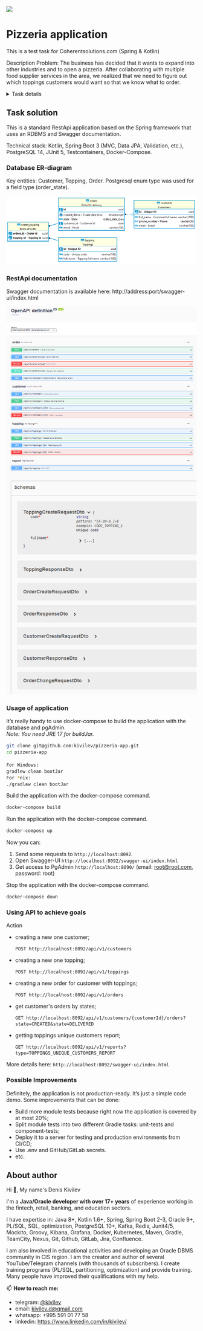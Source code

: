 ![](https://github.com/kivilev/pizzeria-app/workflows/tests/badge.svg)

# Pizzeria application
This is a test task for Coherentsolutions.com (Spring &amp; Kotlin)

Description
Problem: The business has decided that it wants to expand into other industries and to open a pizzeria. After collaborating with multiple food supplier services in the area, we realized that we need to figure out which toppings customers would want so that we know what to order.

<details>
  <summary>Task details</summary>
Requirements:

1. Create an endpoint that allows for customers to submit their email address along with the list of toppings that they would be interested in.
2. Create an endpoint that allows for the front end team to grab the list of toppings currently submitted and the number of unique customers that have requested that topping.
3. Only the customer’s latest topping submission will be recorded.
4. Implementation must happen using Kotlin & Spring Boot.

Bonus points will be awarded for:
- Persisting data between runs
- Creativity for adding additional features
- A special endpoint for listing your personal topping choice!

</details>

## Task solution

This is a standard RestApi application based on the Spring framework that uses an RDBMS and Swagger documentation.

Technical stack: Kotlin, Spring Boot 3 (MVC, Data JPA, Validation, etc.), PostgreSQL 14, JUnit 5, Testcontainers, Docker-Compose.


### Database ER-diagram

Key entities: Customer, Topping, Order.
Postgresql enum type was used for a field type (order_state).

<img src="er-diagram.png" />

### RestApi documentation

Swagger documentation is available here: http://address:port/swagger-ui/index.html

<img src="rest-api.png"/>
<img src="rest-api-schemas.png"/>

### Usage of application

It’s really handy to use docker-compose to build the application with the database and pgAdmin.  
_Note: You need JRE 17 for buildJar._

```bash
git clone git@github.com:kivilev/pizzeria-app.git
cd pizzeria-app

For Windows:
gradlew clean bootJar
For *nix:
./gradlew clean bootJar
```

Build the application with the docker-compose command.

```bash
docker-compose build
```

Run the application with the docker-compose command.

```bash
docker-compose up
```

Now you can:

1. Send some requests to `http://localhost:8092`.
2. Open Swagger-UI `http://localhost:8092/swagger-ui/index.html`
3. Get access to PgAdmin `http://localhost:8090/`
   (email: root@root.com, password: root)

Stop the application with the docker-compose command.

```bash
docker-compose down
```

### Using API to achieve goals

Action

- creating a new one customer;
  ```http request
  POST http://localhost:8092/api/v1/customers
   ```
- creating a new one topping;
  ```http request
  POST http://localhost:8092/api/v1/toppings
   ```
- creating a new order for customer with toppings;
  ```http request
  POST http://localhost:8092/api/v1/orders
   ```
- get customer's orders by states;
  ```http request
  GET http://localhost:8092/api/v1/customers/{customerId}/orders?state=CREATED&state=DELIVERED
  ```
- getting toppings unique customers report;
  ```http request
  GET http://localhost:8092/api/v1/reports?type=TOPPINGS_UNIQUE_CUSTOMERS_REPORT
  ```

More details here: `http://localhost:8092/swagger-ui/index.html`

### Possible Improvements

Definitely, the application is not production-ready. It’s just a simple code demo.
Some improvements that can be done:

- Build more module tests because right now the application is covered by at most 20%;
- Split module tests into two different Gradle tasks: unit-tests and component-tests;
- Deploy it to a server for testing and production environments from CI/CD;
- Use .env and GitHub/GitLab secrets.
- etc.

## About author

Hi 👋, My name's Denis Kivilev</h1>

I'm a **Java/Oracle developer with over 17+ years** of experience working in the fintech, retail, banking, and education
sectors.

I have expertise in: Java 8+, Kotlin 1.6+, Spring, Spring Boot 2-3, Oracle 9+, PL/SQL, SQL, optimization, PostgreSQL
10+, Kafka, Redis, Junit4/5, Mockito, Groovy, Kibana, Grafana, Docker, Kubernetes, Maven, Gradle, TeamCity, Nexus, Git,
Github, GitLab, Jira, Confluence.

I am also involved in educational activities and developing an Oracle DBMS community in CIS region. I am the creator and
author of several YouTube/Telegram channels (with thousands of subscribers). I create training programs (PL/SQL,
partitioning, optimization) and provide training. Many people have improved their qualifications with my help.

📫 **How to reach me:**

- telegram: [@kivilev](https://t.me/kivilev)
- email: kivilev.d@gmail.com
- whatsapp: +995 591 01 77 58
- linkedin: https://www.linkedin.com/in/kivilev/
